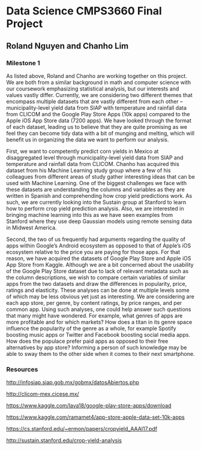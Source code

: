 # Data Science CMPS3660 Final Project
## Roland Nguyen and Chanho Lim
### Milestone 1

  As listed above, Roland and Chanho are working together on this project. We are both from a similar background in math and computer science with our coursework emphasizing statistical analysis, but our interests and values vastly differ. Currently, we are considering two different themes that encompass multiple datasets that are vastly different from each other – municipality-level yield data from SIAP with temperature and rainfall data from CLICOM and the Google Play Store Apps (10k apps) compared to the Apple iOS App Store data (7200 apps). We have looked through the format of each dataset, leading us to believe that they are quite promising as we feel they can become tidy data with a bit of munging and melting, which will benefit us in organizing the data we want to perform our analysis. 

  First, we want to competently predict corn yields in Mexico at disaggregated level through municipality-level yield data from SIAP and temperature and rainfall data from CLICOM. Chanho  has acquired this dataset from his Machine Learning study group where a few of his colleagues from different areas of study gather interesting ideas that can be used with Machine Learning. One of the biggest challenges we face with these datasets are understanding the columns and variables as they are written in Spanish and comprehending how crop yield predictions work. As such, we are currently looking into the Sustain group at Stanford to learn how to perform crop yield prediction analysis. Also, we are interested in bringing machine learning into this as we have seen examples from Stanford where they use deep Gaussian models using remote sensing data in Midwest America. 

  Second, the two of us frequently had arguments regarding the quality of apps within Google’s Android ecosystem as opposed to that of Apple’s iOS ecosystem relative to the price you are paying for those apps. For that reason, we have acquired the datasets of Google Play Store and Apple iOS App Store from Kaggle. Although we are a bit concerned about the usability of the Google Play Store dataset due to lack of relevant metadata such as the column descriptions, we wish to compare certain variables of similar apps from the two datasets and draw the differences in popularity, price, ratings and elasticity. These analyses can be done at multiple levels some of which may be less obvious yet just as interesting. We are considering are each app store, per genre, by content ratings, by price ranges, and per common app. Using such analyses, one could help answer such questions that many might have wondered. For example, what genres of apps are more profitable and for which markets? How does a titan in its genre space influence the popularity of the genre as a whole, for example Spotify boosting music apps or Twitter and Facebook boosting social media apps. How does the populace prefer paid apps as opposed to their free alternatives by app store? Informing a person of such knowledge may be able to sway them to the other side when it comes to their next smartphone.

### Resources
http://infosiap.siap.gob.mx/gobmx/datosAbiertos.php

http://clicom-mex.cicese.mx/

https://www.kaggle.com/lava18/google-play-store-apps/download

https://www.kaggle.com/ramamet4/app-store-apple-data-set-10k-apps

https://cs.stanford.edu/~ermon/papers/cropyield_AAAI17.pdf

http://sustain.stanford.edu/crop-yield-analysis
